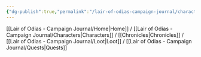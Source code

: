 ```yaml
---
{"dg-publish":true,"permalink":"/lair-of-odias-campaign-journal/characters/"}
---
```


[[Lair of Odias - Campaign Journal/Home\|Home]] / [[Lair of Odias - Campaign Journal/Characters\|Characters]] / [[Chronicles\|Chronicles]] / [[Lair of Odias - Campaign Journal/Loot\|Loot]] / [[Lair of Odias - Campaign Journal/Quests\|Quests]] 